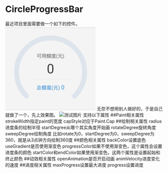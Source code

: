 # CircleProgressBar
最近项目里面需要做一个如下的控件。
![测试图片](https://github.com/Amoryan/CircleProgressBar/raw/master/screenShort/1.png)
无奈不想用别人做好的，于是自己就做了一个，先上效果图。
![测试图片](https://github.com/Amoryan/CircleProgressBar/raw/master/screenShort/result.gif)
支持以下属性
##Paint相关属性
strokeWidth指定paint的宽度
capStyle对应于Paint.Cap
##绘制相关属性
radius进度条的绘制半径
startDegree从哪个其实角度开始画
rotateDegree旋转角度
sweepDegree绘制角度
比如rotate为0，startDegree为0，sweepDegree为360，就是从3点钟方向绘制360度
##颜色相关属性
backColor设置底色
useGradient是否使用渐变色
progressColor如果不使用渐变色，这个属性会设置进度条的颜色
startColor和endColor如果使用渐变色，这两个属性是设置起始和终止颜色
##动效相关属性
openAnimation是否开启动画
animVelocity进度变化的速度
##进度相关属性
maxProgress设置最大进度
progress设置进度
